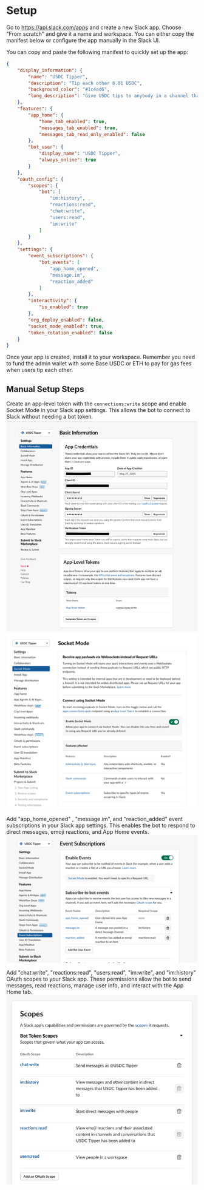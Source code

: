 # Setup

Go to https://api.slack.com/apps and create a new Slack app. Choose "From scratch" and give it a name and workspace. You can either copy the manifest below or configure the app manually in the Slack UI.

You can copy and paste the following manifest to quickly set up the app:

```json
{
    "display_information": {
        "name": "USDC Tipper",
        "description": "Tip each other 0.01 USDC",
        "background_color": "#1c4ad6",
        "long_description": "Give USDC tips to anybody in a channel that I am in. My admin wallet is at 0x03683E177Ff30Ee38f9f8011A02252140B5e83eC so send me some Base ETH or USDC directly to top up my fuel tank to power these daily free tips ⛽️."
    },
    "features": {
        "app_home": {
            "home_tab_enabled": true,
            "messages_tab_enabled": true,
            "messages_tab_read_only_enabled": false
        },
        "bot_user": {
            "display_name": "USDC Tipper",
            "always_online": true
        }
    },
    "oauth_config": {
        "scopes": {
            "bot": [
                "im:history",
                "reactions:read",
                "chat:write",
                "users:read",
                "im:write"
            ]
        }
    },
    "settings": {
        "event_subscriptions": {
            "bot_events": [
                "app_home_opened",
                "message.im",
                "reaction_added"
            ]
        },
        "interactivity": {
            "is_enabled": true
        },
        "org_deploy_enabled": false,
        "socket_mode_enabled": true,
        "token_rotation_enabled": false
    }
}
```

Once your app is created, install it to your workspace. Remember you need to fund the admin wallet with some Base USDC or ETH to pay for gas fees when users tip each other.

## Manual Setup Steps

Create an app-level token with the `connections:write` scope and enable Socket Mode in your Slack app settings. This allows the bot to connect to Slack without needing a bot token.
![App token](./app-token.png)
![Socket mode](./socket-mode.png)

Add "app_home_opened" , "message.im", and "reaction_added" event subscriptions in your Slack app settings. This enables the bot to respond to direct messages, emoji reactions, and App Home events.
![Event subscriptions](./event-subs.png)

Add "chat:write", "reactions:read", "users:read", "im:write", and "im:history" OAuth scopes to your Slack app. These permissions allow the bot to send messages, read reactions, manage user info, and interact with the App Home tab.
![Scopes](./scopes.png)